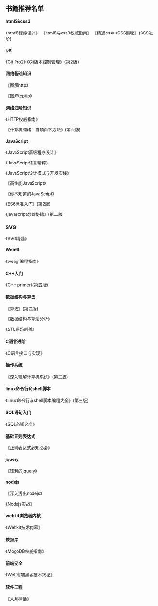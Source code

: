 ##  书籍推荐名单

#### html5&css3

《html5程序设计》
《html5与css3权威指南》
《精通css》
《CSS揭秘》(CSS进阶)

#### Git
《Git Pro2》
《Git版本控制管理》（第2版）

#### 网络基础知识

《图解http》

《图解tcp/ip》

#### 网络进阶知识

《HTTP权威指南》

《计算机网络：自顶向下方法》(第六版)

#### JavaScript

《JavaScript高级程序设计》

《JavaScript语言精粹》

《JavaScript设计模式与开发实践》

《高性能JavaScript》

《你不知道的JavaScript》

《ES6标准入门》(第2版)

《javascript忍者秘籍》(第二版)

### SVG

《SVG精髓》

#### WebGL

《webgl编程指南》

#### C++入门

《C++ primer》(第五版）

#### 数据结构与算法

《算法》(第四版)

《数据结构与算法分析》

《STL源码剖析》

#### C语言进阶

《C语言接口与实现》


#### 操作系统

《深入理解计算机系统》(第三版)

#### linux命令行和shell脚本

《linux命令行与shell脚本编程大全》(第三版)

#### SQL语句入门

《SQL必知必会》

#### 基础正则表达式

《正则表达式必知必会》

#### jquery

《锋利的jquery》

#### nodejs

《深入浅出nodejs》

《Nodejs实战》

#### webkit浏览器内核

《Webkit技术内幕》

#### 数据库

《MogoDB权威指南》

#### 前端安全

《Web前端黑客技术揭秘》

#### 软件工程

《人月神话》
